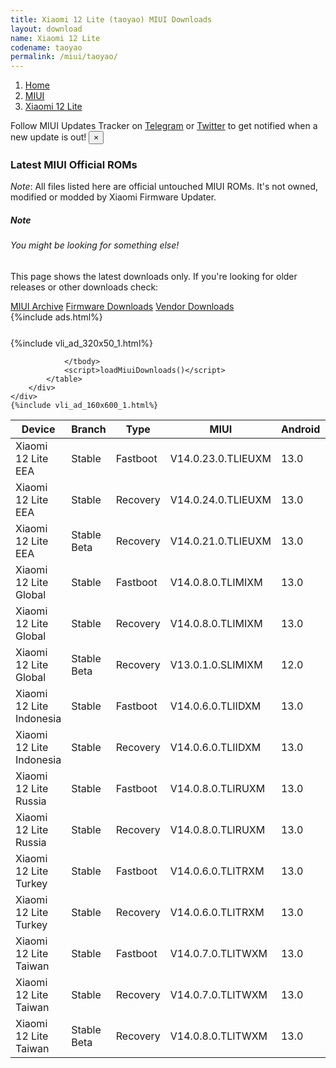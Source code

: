 ```yaml
---
title: Xiaomi 12 Lite (taoyao) MIUI Downloads
layout: download
name: Xiaomi 12 Lite
codename: taoyao
permalink: /miui/taoyao/
---
```

<nav aria-label="breadcrumb">
    <ol class="breadcrumb">
        <li class="breadcrumb-item"><a href="/">Home</a></li>
        <li class="breadcrumb-item"><a href="/miui/">MIUI</a></li>
        <li class="breadcrumb-item active" aria-current="page"><a href="/miui/taoyao/">Xiaomi 12 Lite</a></li>
    </ol>
</nav>
<div class="alert alert-primary alert-dismissible fade show" role="alert">
    Follow MIUI Updates Tracker on <a href="https://t.me/MIUIUpdatesTracker" class="alert-link">Telegram</a>
     or <a href="https://twitter.com/MiFwUpdater" class="alert-link">Twitter</a> to get notified when a new update is out!
    <button type="button" class="close" data-dismiss="alert" aria-label="Close">
        <span aria-hidden="true">&times;</span>
    </button>
</div>

### Latest MIUI Official ROMs
*Note*: All files listed here are official untouched MIUI ROMs. It's not owned, modified or modded by Xiaomi Firmware Updater.
<div class="card">
  <div class="card-body">
    <h5 class="card-title">Note</h5>
    <h6 class="card-subtitle mb-2 text-muted">You might be looking for something else!</h6>
    <p class="card-text">This page shows the latest downloads only.
     If you're looking for older releases or other downloads check:</p>
    <a href="/archive/miui/taoyao/" class="card-link">MIUI Archive</a>
    <a href="/firmware/taoyao/" class="card-link">Firmware Downloads</a>
    <a href="/vendor/taoyao/" class="card-link">Vendor Downloads</a>
  </div>
</div>
{%include ads.html%}
<div class="row justify-content-center">
    <div class="col-10">
        <div class="table-responsive-md" style="margin-top: 25px;">
            {%include vli_ad_320x50_1.html%}
            <table id="miui" class="display dt-responsive nowrap compact table table-striped table-hover table-sm">
                <thead class="thead-dark">
                    <tr>
                        <th data-ref="device">Device</th>
                        <th data-ref="branch">Branch</th>
                        <th data-ref="type">Type</th>
                        <th data-ref="miui">MIUI</th>
                        <th data-ref="android">Android</th>
                        <th data-ref="size">Size</th>
                        <th data-ref="size">Date</th>
                        <th data-ref="link">Link</th>
                    </tr>
                </thead>
                <tbody>
                <tr><td>Xiaomi 12 Lite EEA</td><td>Stable</td><td>Fastboot</td><td>V14.0.23.0.TLIEUXM</td><td>13.0</td><td>6.9 GB</td><td>2023-11-03</td><td><a href="/miui/taoyao/stable/V14.0.23.0.TLIEUXM/">Download</a></td></tr>
<tr><td>Xiaomi 12 Lite EEA</td><td>Stable</td><td>Recovery</td><td>V14.0.24.0.TLIEUXM</td><td>13.0</td><td>4.9 GB</td><td>2023-11-17</td><td><a href="/miui/taoyao/stable/V14.0.24.0.TLIEUXM/">Download</a></td></tr>
<tr><td>Xiaomi 12 Lite EEA</td><td>Stable Beta</td><td>Recovery</td><td>V14.0.21.0.TLIEUXM</td><td>13.0</td><td>4.9 GB</td><td>2023-10-25</td><td><a href="/miui/taoyao/stable beta/V14.0.21.0.TLIEUXM/">Download</a></td></tr>
<tr><td>Xiaomi 12 Lite Global</td><td>Stable</td><td>Fastboot</td><td>V14.0.8.0.TLIMIXM</td><td>13.0</td><td>7.2 GB</td><td>2023-11-24</td><td><a href="/miui/taoyao/stable/V14.0.8.0.TLIMIXM/">Download</a></td></tr>
<tr><td>Xiaomi 12 Lite Global</td><td>Stable</td><td>Recovery</td><td>V14.0.8.0.TLIMIXM</td><td>13.0</td><td>4.9 GB</td><td>2023-12-01</td><td><a href="/miui/taoyao/stable/V14.0.8.0.TLIMIXM/">Download</a></td></tr>
<tr><td>Xiaomi 12 Lite Global</td><td>Stable Beta</td><td>Recovery</td><td>V13.0.1.0.SLIMIXM</td><td>12.0</td><td>4.2 GB</td><td>2022-07-11</td><td><a href="/miui/taoyao/stable beta/V13.0.1.0.SLIMIXM/">Download</a></td></tr>
<tr><td>Xiaomi 12 Lite Indonesia</td><td>Stable</td><td>Fastboot</td><td>V14.0.6.0.TLIIDXM</td><td>13.0</td><td>6.6 GB</td><td>2023-09-25</td><td><a href="/miui/taoyao/stable/V14.0.6.0.TLIIDXM/">Download</a></td></tr>
<tr><td>Xiaomi 12 Lite Indonesia</td><td>Stable</td><td>Recovery</td><td>V14.0.6.0.TLIIDXM</td><td>13.0</td><td>4.7 GB</td><td>2023-10-08</td><td><a href="/miui/taoyao/stable/V14.0.6.0.TLIIDXM/">Download</a></td></tr>
<tr><td>Xiaomi 12 Lite Russia</td><td>Stable</td><td>Fastboot</td><td>V14.0.8.0.TLIRUXM</td><td>13.0</td><td>6.4 GB</td><td>2023-11-24</td><td><a href="/miui/taoyao/stable/V14.0.8.0.TLIRUXM/">Download</a></td></tr>
<tr><td>Xiaomi 12 Lite Russia</td><td>Stable</td><td>Recovery</td><td>V14.0.8.0.TLIRUXM</td><td>13.0</td><td>4.8 GB</td><td>2023-12-01</td><td><a href="/miui/taoyao/stable/V14.0.8.0.TLIRUXM/">Download</a></td></tr>
<tr><td>Xiaomi 12 Lite Turkey</td><td>Stable</td><td>Fastboot</td><td>V14.0.6.0.TLITRXM</td><td>13.0</td><td>6.5 GB</td><td>2023-09-25</td><td><a href="/miui/taoyao/stable/V14.0.6.0.TLITRXM/">Download</a></td></tr>
<tr><td>Xiaomi 12 Lite Turkey</td><td>Stable</td><td>Recovery</td><td>V14.0.6.0.TLITRXM</td><td>13.0</td><td>4.7 GB</td><td>2023-10-08</td><td><a href="/miui/taoyao/stable/V14.0.6.0.TLITRXM/">Download</a></td></tr>
<tr><td>Xiaomi 12 Lite Taiwan</td><td>Stable</td><td>Fastboot</td><td>V14.0.7.0.TLITWXM</td><td>13.0</td><td>6.1 GB</td><td>2023-09-14</td><td><a href="/miui/taoyao/stable/V14.0.7.0.TLITWXM/">Download</a></td></tr>
<tr><td>Xiaomi 12 Lite Taiwan</td><td>Stable</td><td>Recovery</td><td>V14.0.7.0.TLITWXM</td><td>13.0</td><td>4.6 GB</td><td>2023-09-22</td><td><a href="/miui/taoyao/stable/V14.0.7.0.TLITWXM/">Download</a></td></tr>
<tr><td>Xiaomi 12 Lite Taiwan</td><td>Stable Beta</td><td>Recovery</td><td>V14.0.8.0.TLITWXM</td><td>13.0</td><td>4.7 GB</td><td>2023-12-08</td><td><a href="/miui/taoyao/stable beta/V14.0.8.0.TLITWXM/">Download</a></td></tr>

                </tbody>
                <script>loadMiuiDownloads()</script>
            </table>
        </div>
    </div>
    {%include vli_ad_160x600_1.html%}
</div>
